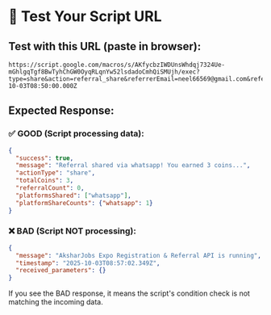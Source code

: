 # 🧪 Test Your Script URL

## Test with this URL (paste in browser):

```
https://script.google.com/macros/s/AKfycbzIWDUnsWhdqj7324Ue-mGhlgqTgf8BwTyhChGW0OyqRLqnYw52lsdadoCmhQiSMUjh/exec?type=share&action=referral_share&referrerEmail=neel66569@gmail.com&referrerName=Neel&platform=whatsapp&coinsEarned=3&totalCoins=3&totalShares=1&referralCount=0&shareCoins=3&referralBonusCoins=0&platformShareCount=1&referralCode=AKSHAR2025&referrerPhone=1234567890&referrerRole=job_seeker&source=referral_page&timestamp=2025-10-03T08:50:00.000Z
```

## Expected Response:

### ✅ GOOD (Script processing data):
```json
{
  "success": true,
  "message": "Referral shared via whatsapp! You earned 3 coins...",
  "actionType": "share",
  "totalCoins": 3,
  "referralCount": 0,
  "platformsShared": ["whatsapp"],
  "platformShareCounts": {"whatsapp": 1}
}
```

### ❌ BAD (Script NOT processing):
```json
{
  "message": "AksharJobs Expo Registration & Referral API is running",
  "timestamp": "2025-10-03T08:57:02.349Z",
  "received_parameters": {}
}
```

If you see the BAD response, it means the script's condition check is not matching the incoming data.

